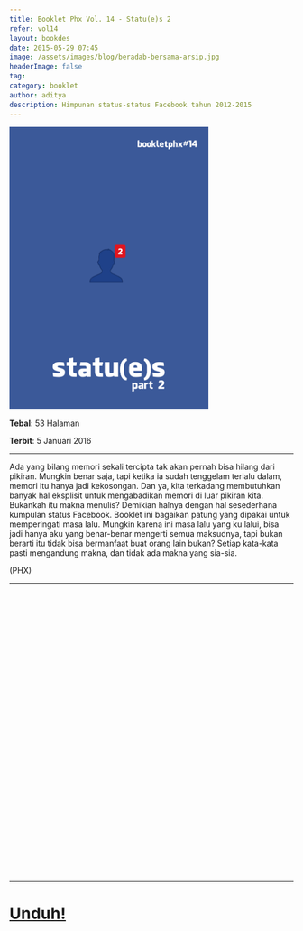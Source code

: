 ```yaml
---
title: Booklet Phx Vol. 14 - Statu(e)s 2
refer: vol14
layout: bookdes
date: 2015-05-29 07:45
image: /assets/images/blog/beradab-bersama-arsip.jpg
headerImage: false
tag:
category: booklet
author: aditya
description: Himpunan status-status Facebook tahun 2012-2015
---
```


<img class="image" src="/assets/images/cover/booklet14.jpg" alt="__" height="500px">

__Tebal__: 53 Halaman

__Terbit__: 5 Januari 2016

***

Ada yang bilang memori sekali tercipta tak akan pernah bisa hilang dari pikiran. Mungkin benar saja, tapi ketika ia sudah tenggelam terlalu dalam, memori itu hanya jadi kekosongan. Dan ya, kita terkadang membutuhkan banyak hal eksplisit untuk mengabadikan memori di luar pikiran kita. Bukankah itu makna menulis? Demikian halnya dengan hal sesederhana kumpulan status Facebook. Booklet ini bagaikan patung yang dipakai untuk memperingati masa lalu. Mungkin karena ini masa lalu yang ku lalui, bisa jadi hanya aku yang benar-benar mengerti semua maksudnya, tapi bukan berarti itu tidak bisa bermanfaat buat orang lain bukan? Setiap kata-kata pasti mengandung makna, dan tidak ada makna yang sia-sia.

(PHX)


***

<div data-configid="7319434/60844188" style="width:100%; height:500px;" class="issuuembed"></div>
<script type="text/javascript" src="//e.issuu.com/embed.js" async="true"></script>

***

# [Unduh!][akses]

[akses]: http://phoenixfin.github.io/assets/pdf/bookletphx/booklet14.pdf
